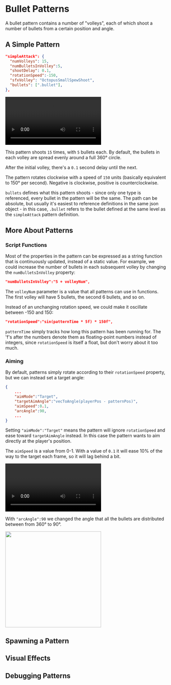 # Bullet Patterns

A bullet pattern contains a number of "volleys", each of which shoot a number of bullets from a certain position and angle.

## A Simple Pattern

```json hl_lines="3"
"simpleAttack": {
  "numVolleys": 15,
  "numBulletsInVolley":5,
  "shootDelay": 0.1,
  "rotationSpeed":-150,
  "sfxVolley": "OctopusSmallSpewShoot",
  "bullets": [".bullet"],
},
```

<video controls> <source src="https://files.facepunch.com/ryleigh/1b0711b1/2019-08-07_16-12-22.mp4" type="video/mp4"> </video>

This pattern shoots `15` times, with `5` bullets each.
By default, the bullets in each volley are spread evenly around a full 360° circle.

After the initial volley, there's a `0.1` second delay until the next.

The pattern rotates clockwise with a speed of `150` units (basically equivalent to 150° per second). Negative is clockwise, positive is counterclockwise.

`bullets` defines what this pattern shoots - since only one type is referenced, every bullet in the pattern will be the same. The path can be absolute, but usually it's easiest to reference definitions in the same json object - in this case, `.bullet` refers to the bullet defined at the same level as the `simpleAttack` pattern definition.

## More About Patterns

### Script Functions

Most of the properties in the pattern can be expressed as a string function that is continuously updated, instead of a static value. For example, we could increase the number of bullets in each subsequent volley by changing the `numBulletsInVolley` property:
```json
"numBulletsInVolley":"5 + volleyNum",
```
The `volleyNum` parameter is a value that all patterns can use in functions. The first volley will have 5 bullets, the second 6 bullets, and so on.

Instead of an unchanging rotation speed, we could make it oscillate between -150 and 150:

```json
"rotationSpeed":"sin(patternTime * 5f) * 150f",
```
`patternTime` simply tracks how long this pattern has been running for. The 'f's after the numbers denote them as floating-point numbers instead of integers, since `rotationSpeed` is itself a float, but don't worry about it too much.

### Aiming

By default, patterns simply rotate according to their `rotationSpeed` property, but we can instead set a target angle:
```json
{
	...
	"aimMode":"Target",
	"targetAimAngle":"vecToAngle(playerPos - patternPos)",
	"aimSpeed":0.1,
	"arcAngle":90,
	...
}
```
Setting `"aimMode":"Target"` means the pattern will ignore `rotationSpeed` and ease toward `targetAimAngle` instead. In this case the pattern wants to aim directly at the player's position. 

The `aimSpeed` is a value from 0-1. With a value of `0.1` it will ease 10% of the way to the target each frame, so it will lag behind a bit.

<video controls> <source src="https://files.facepunch.com/ryleigh/1b0711b1/2019-08-07_16-09-42.mp4" type="video/mp4"> </video>

With `"arcAngle":90` we changed the angle that all the bullets are distributed between from 360° to 90°.

<img src="https://files.facepunch.com/ryleigh/1b0611b1/Photo_2019-08-06_8_14_23_PM.jpg" width="300"/>

## Spawning a Pattern

## Visual Effects

## Debugging Patterns

